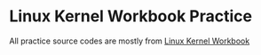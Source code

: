 # Linux Kernel Workbook Practice

All practice source codes are mostly from [Linux Kernel Workbook](https://lkw.readthedocs.io/en/latest/index.html)



